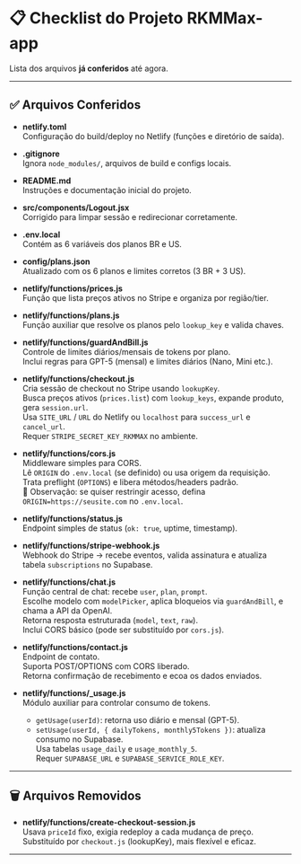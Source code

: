 # 📋 Checklist do Projeto RKMMax-app

Lista dos arquivos **já conferidos** até agora.

---

## ✅ Arquivos Conferidos

- **netlify.toml**  
  Configuração do build/deploy no Netlify (funções e diretório de saída).

- **.gitignore**  
  Ignora `node_modules/`, arquivos de build e configs locais.

- **README.md**  
  Instruções e documentação inicial do projeto.

- **src/components/Logout.jsx**  
  Corrigido para limpar sessão e redirecionar corretamente.

- **.env.local**  
  Contém as 6 variáveis dos planos BR e US.

- **config/plans.json**  
  Atualizado com os 6 planos e limites corretos (3 BR + 3 US).

- **netlify/functions/prices.js**  
  Função que lista preços ativos no Stripe e organiza por região/tier.

- **netlify/functions/plans.js**  
  Função auxiliar que resolve os planos pelo `lookup_key` e valida chaves.

- **netlify/functions/guardAndBill.js**  
  Controle de limites diários/mensais de tokens por plano.  
  Inclui regras para GPT-5 (mensal) e limites diários (Nano, Mini etc.).

- **netlify/functions/checkout.js**  
  Cria sessão de checkout no Stripe usando `lookupKey`.  
  Busca preços ativos (`prices.list`) com `lookup_keys`, expande produto, gera `session.url`.  
  Usa `SITE_URL` / `URL` do Netlify ou `localhost` para `success_url` e `cancel_url`.  
  Requer `STRIPE_SECRET_KEY_RKMMAX` no ambiente.

- **netlify/functions/cors.js**  
  Middleware simples para CORS.  
  Lê `ORIGIN` do `.env.local` (se definido) ou usa origem da requisição.  
  Trata preflight (`OPTIONS`) e libera métodos/headers padrão.  
  🔎 Observação: se quiser restringir acesso, defina `ORIGIN=https://seusite.com` no `.env.local`.

- **netlify/functions/status.js**  
  Endpoint simples de status (`ok: true`, uptime, timestamp).

- **netlify/functions/stripe-webhook.js**  
  Webhook do Stripe → recebe eventos, valida assinatura e atualiza tabela `subscriptions` no Supabase.

- **netlify/functions/chat.js**  
  Função central de chat: recebe `user`, `plan`, `prompt`.  
  Escolhe modelo com `modelPicker`, aplica bloqueios via `guardAndBill`, e chama a API da OpenAI.  
  Retorna resposta estruturada (`model`, `text`, `raw`).  
  Inclui CORS básico (pode ser substituído por `cors.js`).

- **netlify/functions/contact.js**  
  Endpoint de contato.  
  Suporta POST/OPTIONS com CORS liberado.  
  Retorna confirmação de recebimento e ecoa os dados enviados.

- **netlify/functions/_usage.js**  
  Módulo auxiliar para controlar consumo de tokens.  
  - `getUsage(userId)`: retorna uso diário e mensal (GPT-5).  
  - `setUsage(userId, { dailyTokens, monthly5Tokens })`: atualiza consumo no Supabase.  
  Usa tabelas `usage_daily` e `usage_monthly_5`.  
  Requer `SUPABASE_URL` e `SUPABASE_SERVICE_ROLE_KEY`.

---

## 🗑️ Arquivos Removidos

- **netlify/functions/create-checkout-session.js**  
  Usava `priceId` fixo, exigia redeploy a cada mudança de preço.  
  Substituído por `checkout.js` (lookupKey), mais flexível e eficaz.

---
